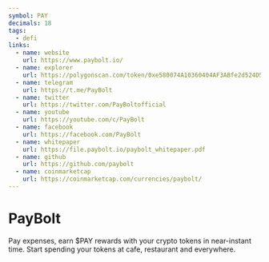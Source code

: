 ```yaml
---
symbol: PAY
decimals: 18
tags:
  - defi
links:
  - name: website
    url: https://www.paybolt.io/
  - name: explorer
    url: https://polygonscan.com/token/0xe580074A10360404AF3ABfe2d524D5806D993ea3
  - name: telegram
    url: https://t.me/PayBolt
  - name: twitter
    url: https://twitter.com/PayBoltofficial
  - name: youtube
    url: https://youtube.com/c/PayBolt
  - name: facebook
    url: https://facebook.com/PayBolt
  - name: whitepaper
    url: https://file.paybolt.io/paybolt_whitepaper.pdf
  - name: github
    url: https://github.com/paybolt
  - name: coinmarketcap
    url: https://coinmarketcap.com/currencies/paybolt/
---
```


# PayBolt

Pay expenses, earn $PAY rewards with your crypto tokens in near-instant time. Start spending your tokens at cafe, restaurant and everywhere.
